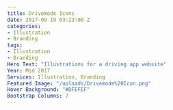 ```yaml
---
title: Drivemode Icons
date: 2017-09-19 03:23:00 Z
categories:
- Illustration
- Branding
tags:
- Illustration
- Branding
Hero Text: "​​Illustrations for a driving app website"
Year: Mid 2017
Services: Illustration, Branding
Featured Image: "/uploads/Drivemode%20Icon.png"
Hover Background: "#DFEFEF"
Bootstrap Columns: 7
---
```


